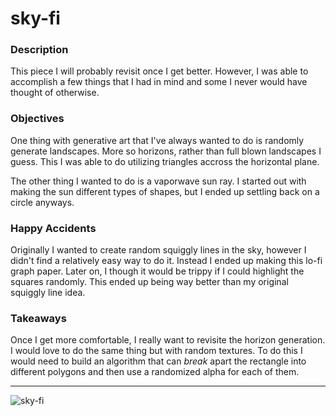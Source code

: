 # sky-fi

### Description

This piece I will probably revisit once I get better. However, I was able to accomplish a few things that I had in mind and some I never would have thought of otherwise.

### Objectives

One thing with generative art that I've always wanted to do is randomly generate landscapes. More so horizons, rather than full blown landscapes I guess. This I was able to do utilizing triangles accross the horizontal plane. 

The other thing I wanted to do is a vaporwave sun ray. I started out with making the sun different types of shapes, but I ended up settling back on a circle anyways.

### Happy Accidents
Originally I wanted to create random squiggly lines in the sky, however I didn't find a relatively easy way to do it. Instead I ended up making this lo-fi graph paper. Later on, I though it would be trippy if I could highlight the squares randomly. This ended up being way better than my original squiggly line idea.


### Takeaways

Once I get more comfortable, I really want to revisite the horizon generation. I would love to do the same thing but with random textures. To do this I would need to build an algorithm that can *break* apart the rectangle into different polygons and then use a randomized alpha for each of them.


----

![sky-fi](./sky-fi.gif)

 